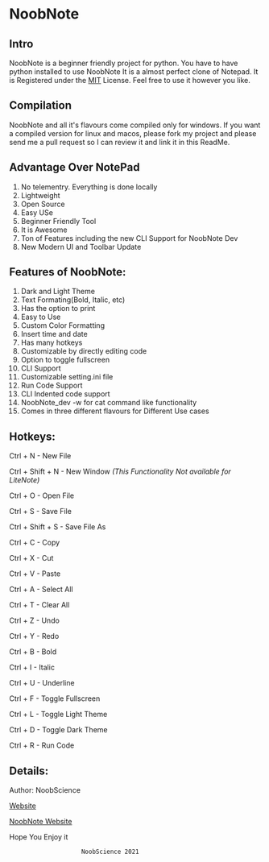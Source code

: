 # NoobNote
## Intro         
NoobNote is a beginner friendly project for python.
You have to have python  installed to use NoobNote
It is a almost perfect clone of Notepad. 
It is Registered under the [MIT](https://noobscience.mit-license.org/) License.
Feel free to use it however you like.

## Compilation
NoobNote and all it's flavours come compiled only for windows. If you want a compiled version for linux and macos, please fork my project and please send me a pull request so I can review it and link it in this ReadMe.

## Advantage Over NotePad
1. No telementry. Everything is done locally
2. Lightweight
3. Open Source
4. Easy USe
5. Beginner Friendly Tool
6. It is Awesome
7. Ton of Features including the new CLI Support for NoobNote Dev
8. New Modern UI and Toolbar Update

## Features of NoobNote:
1. Dark and Light Theme
2. Text Formating(Bold, Italic, etc)
3. Has the option to print
4. Easy to Use
5. Custom Color Formatting
6. Insert time and date
7. Has many hotkeys
8. Customizable by directly editing code
9. Option to toggle fullscreen
10. CLI Support
11. Customizable setting.ini file
12. Run Code Support
13. CLI Indented code support
14. NoobNote_dev -w for cat command like functionality
15. Comes in three different flavours for Different Use cases

## Hotkeys:

Ctrl + N - New File

Ctrl + Shift + N - New Window *(This Functionality Not available for LiteNote)*

Ctrl + O - Open File

Ctrl + S - Save File

Ctrl + Shift + S - Save File As

Ctrl + C - Copy

Ctrl + X - Cut

Ctrl + V - Paste

Ctrl + A - Select All

Ctrl + T - Clear All

Ctrl + Z - Undo

Ctrl + Y - Redo

Ctrl + B - Bold 

Ctrl + I - Italic

Ctrl + U - Underline

Ctrl + F - Toggle Fullscreen

Ctrl + L - Toggle Light Theme

Ctrl + D - Toggle Dark Theme

Ctrl + R - Run Code

## Details:
Author: NoobScience

[Website](https://newtoallofthis123.github.io/About)

[NoobNote Website](https://newtoallofthis123.github.io/NoobNote)

Hope You Enjoy it

                        NoobScience 2021
